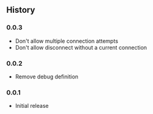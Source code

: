 ## History

### 0.0.3
* Don't allow multiple connection attempts
* Don't allow disconnect without a current connection

### 0.0.2
* Remove debug definition

### 0.0.1
* Initial release